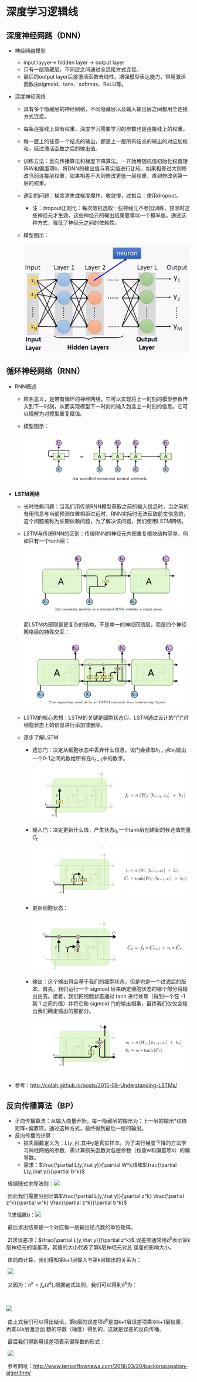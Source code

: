 # 深度学习逻辑线

## 深度神经网路（DNN）

- 神经网络模型
  - input layyer-> hidden layer -> output layer 
  - 只有一层隐藏层，不同层之间通过全连接方式连接。
  - 最后的output layer后接激活函数去线性，增强模型表达能力，常用激活函数由sigmoid、tanx、softmax、ReLU等。

- 深度神经网络

  - 具有多个隐藏层的神经网络，不同隐藏层以及输入输出层之间都用全连接方式连接。

  - 每条连接线上具有权重，深度学习需要学习的参数也是连接线上的权重。

  - 每一层上的任意一个结点的输出，都是上一层所有结点的输出的对应加权和，经过激活函数之后的输出值。

  - 训练方法：反向传播算法和梯度下降算法。一开始用随机值初始化权值矩阵W和偏置项b，将DNN的输出值与真实值进行比较，如果相差过大则修改当前连接层权重，如果相差不大则修改更低一层权重，直到修改到第一层的权重。

  - 遇到的问题：梯度消失或梯度爆炸，收敛慢，过拟合：使用dropout。

    - 注：dropout正则化：每次随机选取一些神经元不参加训练，预测时这些神经元才生效，这些神经元的输出结果要乘以一个概率值。通过这种方式，降低了神经元之间的依赖性。

  - 模型图示：

    ![image](https://github.com/SongYang6571/hello-world/blob/master/images/1.PNG)

## 循环神经网络（RNN）

- RNN概述

  - 顾名思义，是带有循环的神经网络，它可以实现将上一时刻的模型参数传入到下一时刻，从而实现模型下一时刻的输入包含上一时刻的信息。它可以理解为对模型重复赋值。

  - 模型图示：

    ![image](https://github.com/SongYang6571/hello-world/blob/master/images/2.PNG)

- **LSTM网络**

  - 长时依赖问题：当我们用传统RNN模型获取之前的输入信息时，当之前的有用信息与当前预测位置相距过远时，RNN实际时无法获取前文信息的，这个问题被称为长期依赖问题，为了解决该问题，我们使用LSTM网络。

  - LSTM与传统RNN的区别：传统RNN的神经元内部重复模块结构简单，例如只有一个tanh层：

    ![image](https://github.com/SongYang6571/hello-world/blob/master/images/3.PNG)

    而LSTM内部则是更复杂的结构，不是单一的神经网络层，而是四个神经网络层的特殊交互：

    ![image](https://github.com/SongYang6571/hello-world/blob/master/images/4.PNG)

  - LSTM的核心思想：LSTM的关键是细胞状态$Ci$，LSTM通过设计的“门”对细胞状态上的信息进行添加或删除。

  - 逐步了解LSTM

    - 遗忘门：决定从细胞状态中丢弃什么信息，该门会读取$h_{t-1}$和$x_t$输出一个0-1之间的数给所有在$c_{t-1}$中的数字。

      ![image](https://github.com/SongYang6571/hello-world/blob/master/images/5.PNG)

    - 输入门：决定更新什么值，产生状态$i_t$,一个tanh层创建新的候选值向量$\tilde{C}_t$

      ![image](https://github.com/SongYang6571/hello-world/blob/master/images/6.PNG)

    - 更新细胞状态：

      ![image](https://github.com/SongYang6571/hello-world/blob/master/images/7.PNG)

    - 输出：这个输出将会基于我们的细胞状态，但是也是一个过滤后的版本。首先，我们运行一个 sigmoid 层来确定细胞状态的哪个部分将输出出去。接着，我们把细胞状态通过 tanh 进行处理（得到一个在 -1 到 1 之间的值）并将它和 sigmoid 门的输出相乘，最终我们仅仅会输出我们确定输出的那部分。

      ![image](https://github.com/SongYang6571/hello-world/blob/master/images/8.PNG)

- 参考：<http://colah.github.io/posts/2015-08-Understanding-LSTMs/>

## 反向传播算法（BP）

- 正向传播算法：从输入向量开始，每一隐藏层的输出为：上一层的输出*权值矩阵+偏置项，通过这种方式，最终得到最后一层的输出。
- 反向传播的计算：
  - 损失函数定义为：$L(y,\hat y)$,其中y是真实样本。为了进行梯度下降的方法学习神经网络的参数，需计算损失函数对各层参数（权重w和偏置项b）的偏导数。
  - 需求：$\frac{\partial L(y,\hat y)}{\partial W^k}$和$\frac{\partial L(y,\hat y)}{\partial b^k}$

​              根据链式求导法则：![](F:\GithubRepositories\hello-world\images\9.PNG)

​             因此我们需要分别计算$\frac{\partial L(y,\hat y)}{\partial z^k} \frac{\partial z^k}{\partial w^k} \frac{\partial z^k}{\partial b^k}$

​            1)求偏置b：![](F:\GithubRepositories\hello-world\images\10.PNG)

​                                   最后求出结果是一个对应每一层输出结点数的单位矩阵。

​            2)求误差项：$\frac{\partial L(y,\hat y)}{\partial z^k}$,误差项通常用$\delta^k$表示第k层神经元的误差项，其值的大小代表了第k层神经元对总          		误差的影响大小。

​		由前向计算，我们得知第k+1层输入与第k层输出的关系为：

​		![](F:\GithubRepositories\hello-world\images\11.PNG)

​		又因为：$n^k=f_k(z^k)$,根据链式法则，我们可以得到$\delta^k$为：

​		

![](F:\GithubRepositories\hello-world\images\12.PNG)

​		由上式我们可以得出结论，第k层的误差项$\delta^k$是由k+1层误差项乘以k+1层权重，再乘以k层激活函		数的导数（梯度）得到的，这就是误差的反向传播。

​		最后我们得到用误差项表示偏导数的形式：

​		![](F:\GithubRepositories\hello-world\images\13.PNG)

​               参考网址：<http://www.tensorflownews.com/2018/03/20/backpropagation-algorithm/>


